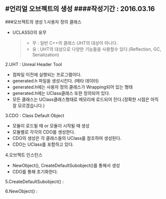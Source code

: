 #언리얼 오브젝트의 생성
####작성기간 : 2016.03.16
---
###오브젝트의 생성
1.사용자 정의 클래스
- UCLASS()의 유무
  > - 무 : 일반 C++의 클래스 UHT의 대상이 아니다.
  > - 유 : UHT의 대상으로 다양한 기능들을 사용할수 있다.(Reflection, GC, Serialization)

2.UHT : Unreal Header Tool
- 컴파일 이전에 실행되는 프로그램이다.
- generated.h 파일을 생성시킨다. (메타 데이터)
- generated.h에는 사용자 정의 클래스가 Wrapping되어 있는 형태
- generated.h에는 UClass클래스 또한 정의되어 있다.
- 모든 클래스는 UClass클래스형태로 메모리에 로드되어 진다.(정확한 시점은 아직 잘 모르겠습니다.)

3.CDO : Class Default Object
- 모듈이 로드될 때 or 모듈이 시작될 때 생성
- 모듈별로 각각의 CDO를 생성한다.
- CDO의 생성은 각 클래스들의 UClass를 참조하여 생성된다.
- CDO는 UClass를 포함하고 있다.

4.오브젝트 인스턴스
- NewObject(), CreateDefaultSubobject()를 통해서 생성
- CDO를 통해 초기화한다.

5.CreateDefaultSubobject() : 

6.NewObject() : 
